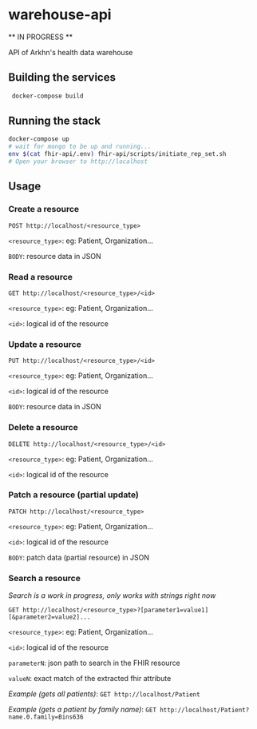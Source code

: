 # warehouse-api

** IN PROGRESS **

API of Arkhn's health data warehouse

## Building the services

```bash
 docker-compose build
```

## Running the stack

```bash
docker-compose up
# wait for mongo to be up and running...
env $(cat fhir-api/.env) fhir-api/scripts/initiate_rep_set.sh
# Open your browser to http://localhost
```

## Usage

### Create a resource

`POST http://localhost/<resource_type>`

`<resource_type>`: eg: Patient, Organization...

`BODY`: resource data in JSON

### Read a resource

`GET http://localhost/<resource_type>/<id>`

`<resource_type>`: eg: Patient, Organization...

`<id>`: logical id of the resource

### Update a resource

`PUT http://localhost/<resource_type>/<id>`

`<resource_type>`: eg: Patient, Organization...

`<id>`: logical id of the resource

`BODY`: resource data in JSON

### Delete a resource

`DELETE http://localhost/<resource_type>/<id>`

`<resource_type>`: eg: Patient, Organization...

`<id>`: logical id of the resource

### Patch a resource (partial update)

`PATCH http://localhost/<resource_type>`

`<resource_type>`: eg: Patient, Organization...

`<id>`: logical id of the resource

`BODY`: patch data (partial resource) in JSON

### Search a resource

_Search is a work in progress, only works with strings right now_

`GET http://localhost/<resource_type>?[parameter1=value1][&parameter2=value2]...`

`<resource_type>`: eg: Patient, Organization...

`<id>`: logical id of the resource

`parameterN`: json path to search in the FHIR resource

`valueN`: exact match of the extracted fhir attribute

_Example (gets all patients)_: `GET http://localhost/Patient`

_Example (gets a patient by family name)_: `GET http://localhost/Patient?name.0.family=Bins636`
